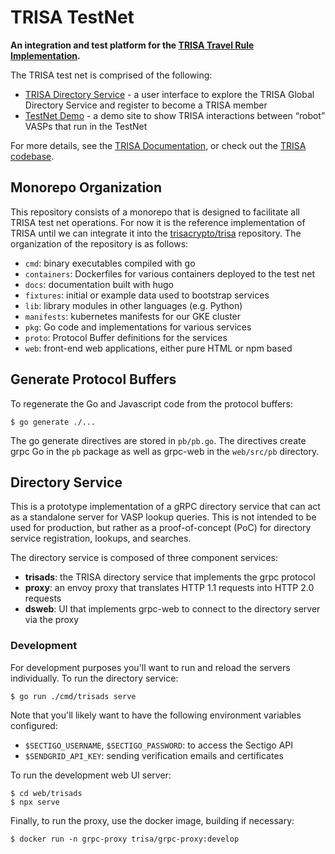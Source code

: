 # TRISA TestNet

**An integration and test platform for the [TRISA Travel Rule Implementation](https://trisa.io).**

The TRISA test net is comprised of the following:

- [TRISA Directory Service](https://vaspdirectory.net) - a user interface to explore the TRISA Global Directory Service and register to become a TRISA member
- [TestNet Demo](https://vaspbot.net) - a demo site to show TRISA interactions between “robot” VASPs that run in the TestNet

For more details, see the [TRISA Documentation](https://trisatest.net/), or check out the [TRISA codebase](https://github.com/trisacrypto/trisa).


## Monorepo Organization

This repository consists of a monorepo that is designed to facilitate all TRISA test net operations. For now it is the reference implementation of TRISA until we can integrate it into the [trisacrypto/trisa](https://github.com/trisacrypto/trisa) repository. The organization of the repository is as follows:

- `cmd`: binary executables compiled with go
- `containers`: Dockerfiles for various containers deployed to the test net
- `docs`: documentation built with hugo
- `fixtures`: initial or example data used to bootstrap services
- `lib`: library modules in other languages (e.g. Python)
- `manifests`: kubernetes manifests for our GKE cluster
- `pkg`: Go code and implementations for various services
- `proto`: Protocol Buffer definitions for the services
- `web`: front-end web applications, either pure HTML or npm based

## Generate Protocol Buffers

To regenerate the Go and Javascript code from the protocol buffers:

```
$ go generate ./...
```

The go generate directives are stored in `pb/pb.go`. The directives create grpc Go in the `pb` package as well as grpc-web in the `web/src/pb` directory.

## Directory Service

This is a prototype implementation of a gRPC directory service that can act as a standalone server for VASP lookup queries. This is not intended to be used for production, but rather as a proof-of-concept (PoC) for directory service registration, lookups, and searches.

The directory service is composed of three component services:

- **trisads**: the TRISA directory service that implements the grpc protocol
- **proxy**: an envoy proxy that translates HTTP 1.1 requests into HTTP 2.0 requests
- **dsweb**: UI that implements grpc-web to connect to the directory server via the proxy

### Development

For development purposes you'll want to run and reload the servers individually. To run the directory service:

```
$ go run ./cmd/trisads serve
```

Note that you'll likely want to have the following environment variables configured:

- `$SECTIGO_USERNAME`, `$SECTIGO_PASSWORD`: to access the Sectigo API
- `$SENDGRID_API_KEY`: sending verification emails and certificates

To run the development web UI server:

```
$ cd web/trisads
$ npx serve
```

Finally, to run the proxy, use the docker image, building if necessary:

```
$ docker run -n grpc-proxy trisa/grpc-proxy:develop
```